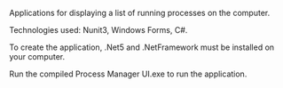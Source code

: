 Applications for displaying a list of running processes on the computer.

Technologies used: Nunit3, Windows Forms, C#.

To create the application, .Net5 and .NetFramework must be installed on your computer.

Run the compiled Process Manager UI.exe to run the application.

